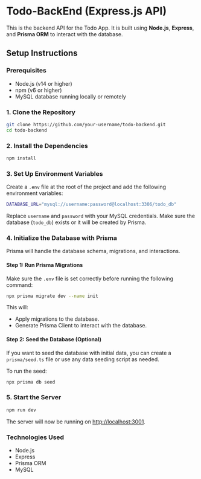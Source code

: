 # Todo-BackEnd (Express.js API)

This is the backend API for the Todo App. It is built using **Node.js**, **Express**, and **Prisma ORM** to interact with the database.

## Setup Instructions

### Prerequisites
- Node.js (v14 or higher)
- npm (v6 or higher)
- MySQL database running locally or remotely

### 1. Clone the Repository
```bash
git clone https://github.com/your-username/todo-backend.git
cd todo-backend
```

### 2. Install the Dependencies
```bash
npm install
```

### 3. Set Up Environment Variables
Create a `.env` file at the root of the project and add the following environment variables:
```bash
DATABASE_URL="mysql://username:password@localhost:3306/todo_db"
```
Replace `username` and `password` with your MySQL credentials. Make sure the database (`todo_db`) exists or it will be created by Prisma.

### 4. Initialize the Database with Prisma
Prisma will handle the database schema, migrations, and interactions.

#### Step 1: Run Prisma Migrations
Make sure the `.env` file is set correctly before running the following command:
```bash
npx prisma migrate dev --name init
```
This will:
- Apply migrations to the database.
- Generate Prisma Client to interact with the database.

#### Step 2: Seed the Database (Optional)
If you want to seed the database with initial data, you can create a `prisma/seed.ts` file or use any data seeding script as needed.

To run the seed:
```bash
npx prisma db seed
```

### 5. Start the Server
```bash
npm run dev
```
The server will now be running on [http://localhost:3001](http://localhost:3001).

### Technologies Used
- Node.js
- Express
- Prisma ORM
- MySQL
